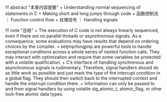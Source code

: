 !!! abstract "本章内容提要"
    + Understanding normal sequencing of statements in C
    + Making short and long jumps through code
    + 函数控制流 ｜ Function control flow
    + 处理信号 ｜ Handling signals

!!! note "总结"
    + The execution of C code is not always linearly sequenced, even if there are no parallel threads or asynchronous signals. As a consequence, some evaluations may have results that depend on ordering choices by the compiler.
    + setjmp/longjmp are powerful tools to handle exceptional conditions across a whole series of nested function calls. They may interact with optimization and require that some variables be protected with a volatile qualification.
    + C’s interface of handling synchronous and asynchronous signals is rudimentary. Therefore, signal handlers should do as little work as possible and just mark the type of the interrupt condition in a global flag. They should then switch back to the interrupted context and handle the interrupt condition there.
    + Information can only be passed to and from signal handlers by using volatile sig_atomic_t, atomic_flag, or other lock-free atomic data types.